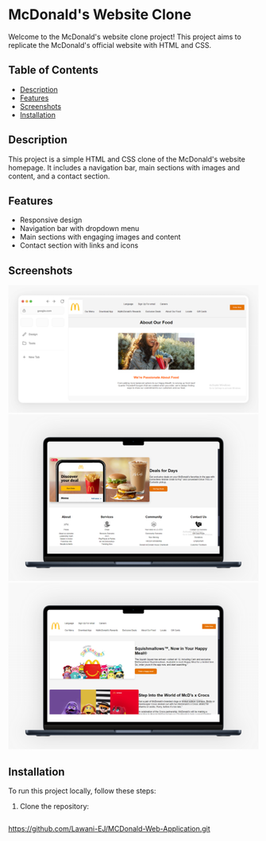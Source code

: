 # McDonald's Website Clone

Welcome to the McDonald's website clone project! This project aims to replicate the McDonald's official website with HTML and CSS.

## Table of Contents

- [Description](#description)
- [Features](#features)
- [Screenshots](#screenshots)
- [Installation](#installation)

## Description

This project is a simple HTML and CSS clone of the McDonald's website homepage. It includes a navigation bar, main sections with images and content, and a contact section.

## Features
- Responsive design
- Navigation bar with dropdown menu
- Main sections with engaging images and content
- Contact section with links and icons

## Screenshots
![Screenshot 1](./postspark_export_2025-01-09_20-17-22.png)
![Screenshot 2](./postspark_export_2025-01-09_20-19-36.png)
![Screenshot 3](./postspark_export_2025-01-09_20-20-16.png)

## Installation
To run this project locally, follow these steps:
1. Clone the repository:

   ```bash
<https://github.com/Lawani-EJ/MCDonald-Web-Application.git>
